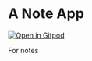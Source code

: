 # A Note App

[![Open in Gitpod](https://gitpod.io/button/open-in-gitpod.svg)](https://gitpod.io/#https://github.com/KarlTheCool/note)

For notes
